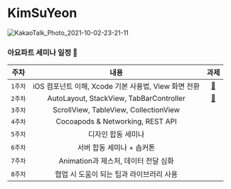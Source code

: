 # KimSuYeon

![KakaoTalk_Photo_2021-10-02-23-21-11](https://user-images.githubusercontent.com/81313960/135720971-5986a1f7-4800-4b23-b024-fa8e5f31bdc6.png)
<br/>


### 아요파트 세미나 일정 🔮

| 주차 | 내용 | 과제 |
|:------:|:------:|:------:|
|`1주차`| iOS 컴포넌트 이해, Xcode 기본 사용법, View 화면 전환|[📝](https://github.com/29th-WE-SOPT-iOS-Part/KimSuYeon/blob/main/29th-Assignment/29th-Assignment-Youtube/README/README-1Week.md)|
|`2주차`| AutoLayout, StackView, TabBarController |[📝](https://github.com/29th-WE-SOPT-iOS-Part/KimSuYeon/blob/feature/week2-assignment/29th-Assignment/29th-Assignment-Youtube/README/README-2week.md)|
|`3주차`| ScrollView, TableView, CollectionView | |
|`4주차`| Cocoapods & Networking, REST API | |
|`5주차`| 디자인 합동 세미나 | |
|`6주차`| 서버 합동 세미나 + 솝커톤 | |
|`7주차`| Animation과 제스처, 데이터 전달 심화 | |
|`8주차`| 협업 시 도움이 되는 팁과 라이브러리 사용 | |
